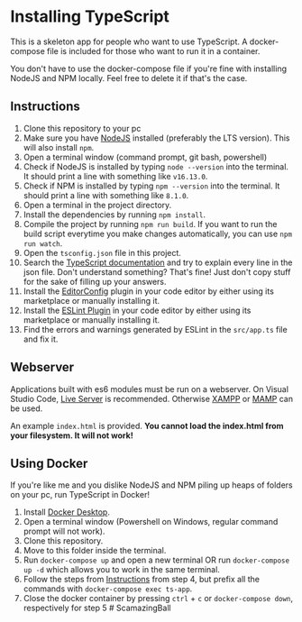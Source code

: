 # Installing TypeScript

This is a skeleton app for people who want to use TypeScript. A docker-compose file is included for those who want to run it in a container.

You don't have to use the docker-compose file if you're fine with installing NodeJS and NPM locally. Feel free to delete it if that's the case.

## Instructions

1. Clone this repository to your pc
2. Make sure you have [NodeJS](https://nodejs.org/en/download/) installed (preferably the LTS version). This will also install `npm`.
3. Open a terminal window (command prompt, git bash, powershell)
4. Check if NodeJS is installed by typing `node --version` into the terminal. It should print a line with something like `v16.13.0`.
5. Check if NPM is installed by typing  `npm --version` into the terminal. It should print a line with something like `8.1.0`.
6. Open a terminal in the project directory.
6. Install the dependencies by running `npm install`.
7. Compile the project by running `npm run build`. If you want to run the build script everytime you make changes automatically, you can use `npm run watch`.
8. Open the `tsconfig.json` file in this project.
9. Search the [TypeScript documentation](https://www.typescriptlang.org/docs/home.html) and try to explain every line in the json file. Don't understand something? That's fine! Just don't copy stuff for the sake of filling up your answers.
10. Install the [EditorConfig](https://editorconfig.org/#download) plugin in your code editor by either using its marketplace or manually installing it.
11. Install the [ESLint Plugin](https://eslint.org/docs/user-guide/integrations) in your code editor by either using its marketplace or manually installing it.
12. Find the errors and warnings generated by ESLint in the `src/app.ts` file and fix it.

## Webserver

Applications built with es6 modules must be run on a webserver. On Visual Studio Code, [Live Server](https://marketplace.visualstudio.com/items?itemName=ritwickdey.LiveServer) is recommended. Otherwise [XAMPP](https://www.apachefriends.org/index.html) or [MAMP](https://www.mamp.info/) can be used.

An example `index.html` is provided. **You cannot load the index.html from your filesystem. It will not work!**

## Using Docker

If you're like me and you dislike NodeJS and NPM piling up heaps of folders on your pc, run TypeScript in Docker!

1. Install [Docker Desktop](https://www.docker.com/products/docker-desktop).
2. Open a terminal window (Powershell on Windows, regular command prompt will not work).
3. Clone this repository.
4. Move to this folder inside the terminal.
5. Run `docker-compose up` and open a new terminal OR run `docker-compose up -d` which allows you to work in the same terminal.
6. Follow the steps from [Instructions](#instructions) from step 4, but prefix all the commands with `docker-compose exec ts-app`.
7. Close the docker container by pressing `ctrl` + `c` or `docker-compose down`, respectively for step 5
#   S c a m a z i n g B a l l  
 